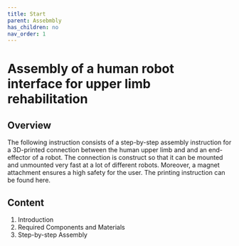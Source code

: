 ```yaml
---
title: Start
parent: Assebmbly
has_children: no
nav_order: 1
---
```


# Assembly of a human robot interface for upper limb rehabilitation 
## Overview
The following  instruction consists of a step-by-step  assembly instruction for a 3D-printed 
connection between the human upper limb and and an end-effector of a robot. The 
connection is construct so that it can be mounted and unmounted  very fast at a lot of 
different robots. Moreover, a magnet attachment ensures a high safety for the user. The 
printing instruction can be found here.

## Content 
1. Introduction
1. Required Components and Materials
1. Step-by-step Assembly
